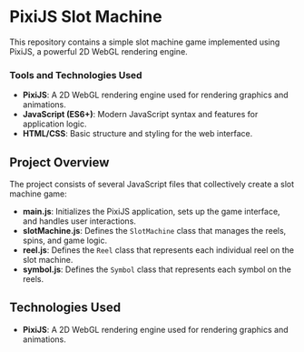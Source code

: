 # PixiJS Slot Machine

This repository contains a simple slot machine game implemented using PixiJS, a powerful 2D WebGL rendering engine.


### Tools and Technologies Used

- **PixiJS**: A 2D WebGL rendering engine used for rendering graphics and animations.
- **JavaScript (ES6+)**: Modern JavaScript syntax and features for application logic.
- **HTML/CSS**: Basic structure and styling for the web interface.

## Project Overview

The project consists of several JavaScript files that collectively create a slot machine game:

- **main.js**: Initializes the PixiJS application, sets up the game interface, and handles user interactions.
- **slotMachine.js**: Defines the `SlotMachine` class that manages the reels, spins, and game logic.
- **reel.js**: Defines the `Reel` class that represents each individual reel on the slot machine.
- **symbol.js**: Defines the `Symbol` class that represents each symbol on the reels.

## Technologies Used

- **PixiJS**: A 2D WebGL rendering engine used for rendering graphics and animations.

